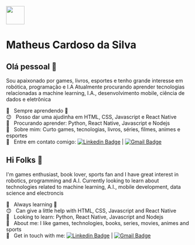 
<img width="50" src="https://cdn4.iconfinder.com/data/icons/whsr-january-flaticon-set/512/rocket.png">

# Matheus Cardoso da Silva

## Olá pessoal 👋
Sou apaixonado por games, livros, esportes e tenho grande interesse em robótica, programação e I.A
Atualmente procurando aprender tecnologias relacionadas a machine learning, I.A., desenvolvimento mobile, ciência de dados e eletrônica

 :rocket:  &nbsp; Sempre aprendendo :muscle:
 <br/> :blush: &nbsp; Posso dar uma ajudinha em HTML, CSS, Javascript e React Native
 <br/> :book: &nbsp; Procurando aprender: Python, React Native, Javascript e Nodejs
 <br/> 💬  &nbsp; Sobre mim: Curto games, tecnologias, livros, séries, filmes, animes e esportes
 <br/> :email: &nbsp; Entre em contato comigo: [![Linkedin Badge](https://img.shields.io/badge/-MatheusCardoso-blue?style=flat-square&logo=Linkedin&logoColor=white&link=https://www.linkedin.com/in/matheuscardosodasilva)](https://www.linkedin.com/in/matheuscardosodasilva) 
| 
[![Gmail Badge](https://img.shields.io/badge/-Matheus-c14438?style=flat-square&logo=Gmail&logoColor=white&link=mailto:math.cds10@gmail.com)](mailto:math.cds10@gmail.com)

## Hi Folks 👋
I'm games enthusiast, book lover, sports fan and I have great interest in robotics, programming and A.I.
Currently looking to learn about technologies related to machine learning, A.I., mobile development, data science and electroncis

 :rocket:  &nbsp; Always learning :muscle:
 <br/> :blush: &nbsp; Can give a little help with HTML, CSS, Javascript and React Native
 <br/> :book: &nbsp; Looking to learn: Python, React Native, Javascript and Nodejs
 <br/> 💬  &nbsp; About me: I like games, technologies, books, series, movies, animes and sports
 <br/> :email: &nbsp; Get in touch with me: [![Linkedin Badge](https://img.shields.io/badge/-MatheusCardoso-blue?style=flat-square&logo=Linkedin&logoColor=white&link=https://www.linkedin.com/in/matheuscardosodasilva)](https://www.linkedin.com/in/matheuscardosodasilva) 
| 
[![Gmail Badge](https://img.shields.io/badge/-Matheus-c14438?style=flat-square&logo=Gmail&logoColor=white&link=mailto:math.cds10@gmail.com)](mailto:math.cds10@gmail.com)


<!--
**mcs010/mcs010** is a ✨ _special_ ✨ repository because its `README.md` (this file) appears on your GitHub profile.



Here are some ideas to get you started:

- 🔭 I’m currently working on ...
- 🌱 I’m currently learning ...
- 👯 I’m looking to collaborate on ...
- 🤔 I’m looking for help with ...
- 💬 Ask me about ...
- 📫 How to reach me: ...
- 😄 Pronouns: ...
- ⚡ Fun fact: ...
-->
